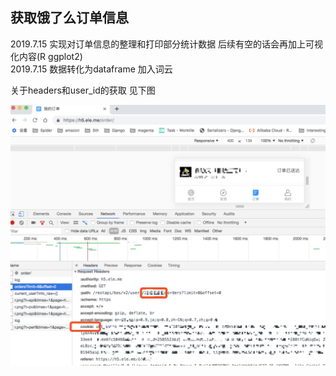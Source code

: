 ## 获取饿了么订单信息

2019.7.15 实现对订单信息的整理和打印部分统计数据 后续有空的话会再加上可视化内容(R ggplot2)  
2019.7.15 数据转化为dataframe 加入词云

关于headers和user_id的获取 见下图

![获取headers和user_id](https://raw.githubusercontent.com/qtvspa/eleme-ordering/master/readme.jpeg)
